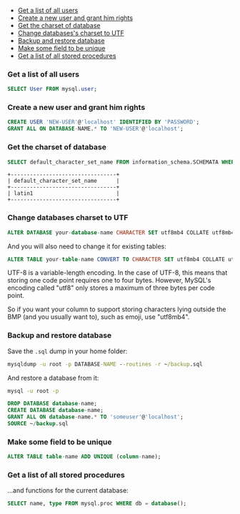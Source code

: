 - [Get a list of all users](#get-a-list-of-all-users)
- [Create a new user and grant him rights](#create-a-new-user-and-grant-him-rights)
- [Get the charset of database](#get-the-charset-of-database)
- [Change databases's charset to UTF](#change-databases-charset-to-utf)
- [Backup and restore database](#backup-and-restore-database)
- [Make some field to be unique](#make-some-field-to-be-unique)
- [Get a list of all stored procedures](#get-a-list-of-all-stored-procedures)

### Get a list of all users

``` sql
SELECT User FROM mysql.user;
```

### Create a new user and grant him rights

``` sql
CREATE USER 'NEW-USER'@'localhost' IDENTIFIED BY 'PASSWORD';
GRANT ALL ON DATABASE-NAME.* TO 'NEW-USER'@'localhost';
```

### Get the charset of database

``` sql
SELECT default_character_set_name FROM information_schema.SCHEMATA WHERE schema_name = "YOUR-DATABASE-NAME";
```

```
+---------------------------------+
| default_character_set_name      |
+---------------------------------+
| latin1                          |
+---------------------------------+
```

### Change databases charset to UTF

``` sql
ALTER DATABASE your-database-name CHARACTER SET utf8mb4 COLLATE utf8mb4_unicode_ci;
```

And you will also need to change it for existing tables:

``` sql
ALTER TABLE your-table-name CONVERT TO CHARACTER SET utf8mb4 COLLATE utf8mb4_unicode_ci;
```

UTF-8 is a variable-length encoding. In the case of UTF-8, this means that storing one code point requires one to four bytes. However, MySQL's encoding called "utf8" only stores a maximum of three bytes per code point.

So if you want your column to support storing characters lying outside the BMP (and you usually want to), such as emoji, use "utf8mb4".

### Backup and restore database

Save the `.sql` dump in your home folder:

``` cmd
mysqldump -u root -p DATABASE-NAME --routines -r ~/backup.sql
```

And restore a database from it:

``` cmd
mysql -u root -p
```

``` sql
DROP DATABASE database-name;
CREATE DATABASE database-name;
GRANT ALL ON database-name.* TO 'someuser'@'localhost';
SOURCE ~/backup.sql
```

### Make some field to be unique

``` sql
ALTER TABLE table-name ADD UNIQUE (column-name);
```

### Get a list of all stored procedures

...and functions for the current database:

```sql
SELECT name, type FROM mysql.proc WHERE db = database();
```
